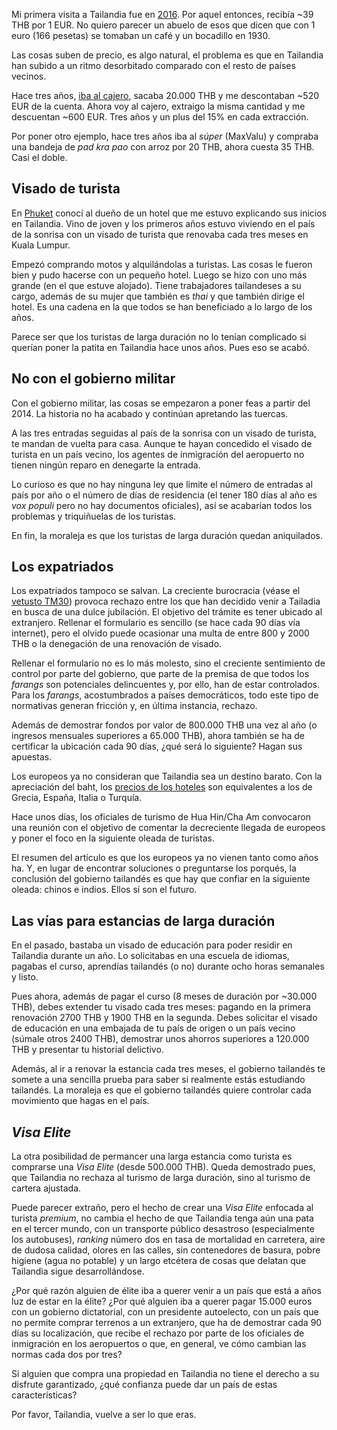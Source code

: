 Mi primera visita a Tailandia fue en [2016](https://nomoresheet.es/perdido). Por aquel entonces, recibía ~39 THB por 1 EUR. No quiero parecer un abuelo de esos que dicen que con 1 euro (166 pesetas) se tomaban un café y un bocadillo en 1930.

Las cosas suben de precio, es algo natural, el problema es que en Tailandia han subido a un ritmo desorbitado comparado con el resto de países vecinos.

Hace tres años, [iba al cajero](https://nomoresheet.es/sacar-dinero-tailandia), sacaba 20.000 THB y me descontaban ~520 EUR de la cuenta. Ahora voy al cajero, extraigo la misma cantidad y me descuentan ~600 EUR. Tres años y un plus del 15% en cada extracción.

Por poner otro ejemplo, hace tres años iba al *súper* (MaxValu) y compraba una bandeja de *pad kra pao* con arroz por 20 THB, ahora cuesta 35 THB. Casi el doble. 

## Visado de turista

En [Phuket](https://nomoresheet.es/tailandia-en-familia) conocí al dueño de un hotel que me estuvo explicando sus inicios en Tailandia. Vino de joven y los primeros años estuvo viviendo en el país de la sonrisa con un visado de turista que renovaba cada tres meses en Kuala Lumpur.

Empezó comprando motos y alquilándolas a turistas. Las cosas le fueron bien y pudo hacerse con un pequeño hotel. Luego se hizo con uno más grande (en el que estuve alojado). Tiene trabajadores tailandeses a su cargo, además de su mujer que también es *thai* y que también dirige el hotel. Es una cadena en la que todos se han beneficiado a lo largo de los años.

Parece ser que los turistas de larga duración no lo tenían complicado si querían poner la patita en Tailandia hace unos años. Pues eso se acabó.

## No con el gobierno militar

Con el gobierno militar, las cosas se empezaron a poner feas a partir del 2014. La historia no ha acabado y continúan apretando las tuercas.

A las tres entradas seguidas al país de la sonrisa con un visado de turista, te mandan de vuelta para casa. Aunque te hayan concedido el visado de turista en un país vecino, los agentes de inmigración del aeropuerto no tienen ningún reparo en denegarte la entrada. 

Lo curioso es que no hay ninguna ley que limite el número de entradas al país por año o el número de días de residencia (el tener 180 días al año es *vox populi* pero no hay documentos oficiales), así se acabarían todos los problemas y triquiñuelas de los turistas.

En fin, la moraleja es que los turistas de larga duración quedan aniquilados. 

## Los expatriados

Los expatriados tampoco se salvan. La creciente burocracia (véase el [vetusto TM30](https://www.bangkokpost.com/opinion/opinion/1748794/tm30-not-fit-for-purpose)) provoca rechazo entre los que han decidido venir a Tailadia en busca de una dulce jubilación. El objetivo del trámite es tener ubicado al extranjero. Rellenar el formulario es sencillo (se hace cada 90 días vía internet), pero el olvido puede ocasionar una multa de entre 800 y 2000 THB o la denegación de una renovación de visado.

Rellenar el formulario no es lo más molesto, sino el creciente sentimiento de control por parte del gobierno, que parte de la premisa de que todos los *farangs* son potenciales delincuentes y, por ello, han de estar controlados. Para los *farangs*, acostumbrados a países democráticos, todo este tipo de normativas generan fricción y, en última instancia, rechazo.

Además de demostrar fondos por valor de 800.000 THB una vez al año (o ingresos mensuales superiores a 65.000 THB), ahora también se ha de certificar la ubicación cada 90 días, ¿qué será lo siguiente? Hagan sus apuestas.

Los europeos ya no consideran que Tailandia sea un destino barato. Con la apreciación del baht, los [precios de los hoteles](https://www.bangkokpost.com/learning/easy/1796214/thai-resort-prices-starting-to-squeeze-europeans) son equivalentes a los de Grecia, España, Italia o Turquía. 

Hace unos días, los oficiales de turismo de Hua Hin/Cha Am convocaron una reunión con el objetivo de comentar la decreciente llegada de europeos y poner el foco en la siguiente oleada de turistas. 

El resumen del artículo es que los europeos ya no vienen tanto como años ha. Y, en lugar de encontrar soluciones o preguntarse los porqués, la conclusión del gobierno tailandés es que hay que confiar en la siguiente oleada: chinos e indios. Ellos sí son el futuro. 

## Las vías para estancias de larga duración

En el pasado, bastaba un visado de educación para poder residir en Tailandia durante un año. Lo solicitabas en una escuela de idiomas, pagabas el curso, aprendías tailandés (o no) durante ocho horas semanales y listo.

Pues ahora, además de pagar el curso (8 meses de duración por ~30.000 THB), debes extender tu visado cada tres meses: pagando en la primera renovación 2700 THB y 1900 THB en la segunda. Debes solicitar el visado de educación en una embajada de tu país de origen o un país vecino (súmale otros 2400 THB), demostrar unos ahorros superiores a 120.000 THB y presentar tu historial delictivo. 

Además, al ir a renovar la estancia cada tres meses, el gobierno tailandés te somete a una sencilla prueba para saber si realmente estás estudiando tailandés. La moraleja es que el gobierno tailandés quiere controlar cada movimiento que hagas en el país.

## *Visa Elite*

La otra posibilidad de permancer una larga estancia como turista es comprarse una *Visa Elite* (desde 500.000 THB). Queda demostrado pues, que Tailandia no rechaza al turismo de larga duración, sino al turismo de cartera ajustada. 

Puede parecer extraño, pero el hecho de crear una *Visa Elite* enfocada al turista *premium*, no cambia el hecho de que Tailandia tenga aún una pata en el tercer mundo, con un transporte público desastroso (especialmente los autobuses), *ranking* número dos en tasa de mortalidad en carretera, aire de dudosa calidad, olores en las calles, sin contenedores de basura, pobre higiene (agua no potable) y un largo etcétera de cosas que delatan que Tailandia sigue desarrollándose.

¿Por qué razón alguien de élite iba a querer venir a un país que está a años luz de estar en la élite? ¿Por qué alguien iba a querer pagar 15.000 euros con un gobierno dictatorial, con un presidente autoelecto, con un país que no permite comprar terrenos a un extranjero, que ha de demostrar cada 90 días su localización, que recibe el rechazo por parte de los oficiales de inmigración en los aeropuertos o que, en general, ve cómo cambian las normas cada dos por tres?

Si alguien que compra una propiedad en Tailandia no tiene el derecho a su disfrute garantizado, ¿qué confianza puede dar un país de estas características?

Por favor, Tailandia, vuelve a ser lo que eras.